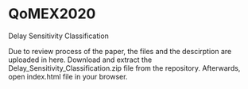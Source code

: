 # QoMEX2020
Delay Sensitivity Classification

Due to review process of the paper, the files and the descirption are uploaded in here. Download and extract the Delay_Sensitivity_Classification.zip file from the repository. Afterwards, open index.html file in your browser.
